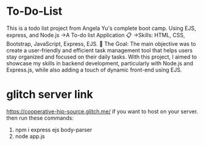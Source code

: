# To-Do-List
This is a todo list project from Angela Yu's complete boot camp. Using EJS, express, and Node.js ->A To-do list Application 📋 ->Skills: HTML, CSS, Bootstrap, JavaScript, Express, EJS.
🎯 The Goal:
The main objective was to create a user-friendly and efficient task management tool that helps users stay organized and focused on their daily tasks. With this project, I aimed to showcase my skills in backend development, particularly with Node.js and Express.js, while also adding a touch of dynamic front-end using EJS.
# glitch server link
https://cooperative-hip-source.glitch.me/
if you want to host on your server.
then
run these commands:
1. npm i express ejs body-parser
2. node app.js
